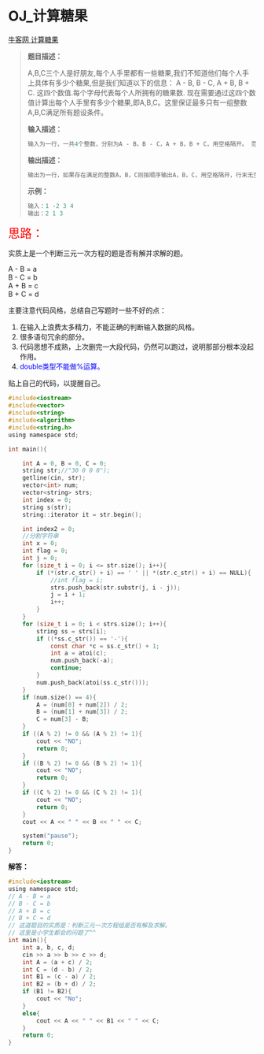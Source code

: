 # OJ_计算糖果

[牛客网  计算糖果](https://www.nowcoder.com/practice/02d8d42b197646a5bbd0a98785bb3a34?tpId=85&&tqId=29857&rp=1&ru=/activity/oj&qru=/ta/2017test/question-ranking)

>**题目描述：**
>
>A,B,C三个人是好朋友,每个人手里都有一些糖果,我们不知道他们每个人手上具体有多少个糖果,但是我们知道以下的信息：
>A - B, B - C, A + B, B + C. 这四个数值.每个字母代表每个人所拥有的糖果数.
>现在需要通过这四个数值计算出每个人手里有多少个糖果,即A,B,C。这里保证最多只有一组整数A,B,C满足所有题设条件。
>
>**输入描述：**
>
>```C
>输入为一行，一共4个整数，分别为A - B，B - C，A + B，B + C，用空格隔开。 范围均在-30到30之间(闭区间)。
>```
>
>**输出描述：**
>
>```C
>输出为一行，如果存在满足的整数A，B，C则按顺序输出A，B，C，用空格隔开，行末无空格。 如果不存在这样的整数A，B，C，则输出No
>```
>
>**示例：**
>
>```C
>输入：1 -2 3 4
>输出：2 1 3
>```

<font size = 5 color = red>思路：</font>

实质上是一个判断三元一次方程的题是否有解并求解的题。

A - B = a    
B - C = b    
A + B = c   
B + C = d    

主要注意代码风格，总结自己写题时一些不好的点：

1. 在输入上浪费太多精力，不能正确的判断输入数据的风格。
2. 很多语句冗余的部分。
3. 代码思想不成熟，上次删完一大段代码，仍然可以跑过，说明那部分根本没起作用。
4. <font color = blue>double类型不能做%运算。</font>

贴上自己的代码，以提醒自己。

~~~C
#include<iostream>
#include<vector>
#include<string>
#include<algorithm>
#include<string.h>
using namespace std;

int main(){

	int A = 0, B = 0, C = 0;
	string str;//"30 0 0 0");
	getline(cin, str);
	vector<int> num;
	vector<string> strs;
	int index = 0;
	string s(str);
	string::iterator it = str.begin();

	int index2 = 0;
	//分割字符串
	int x = 0;
	int flag = 0;
	int j = 0;
	for (size_t i = 0; i <= str.size(); i++){
		if (*(str.c_str() + i) == ' ' || *(str.c_str() + i) == NULL){
			//int flag = i;
			strs.push_back(str.substr(j, i - j));
			j = i + 1;
			i++;
		}
	}
	for (size_t i = 0; i < strs.size(); i++){
		string ss = strs[i];
		if ((*ss.c_str()) == '-'){
			const char *c = ss.c_str() + 1;
			int a = atoi(c);
			num.push_back(-a);
			continue;
		}
		num.push_back(atoi(ss.c_str()));
	}
	if (num.size() == 4){
		A = (num[0] + num[2]) / 2;
		B = (num[1] + num[3]) / 2;
		C = num[3] - B;
	}
	if ((A % 2) != 0 && (A % 2) != 1){
		cout << "NO";
		return 0;
	}
	if ((B % 2) != 0 && (B % 2) != 1){
		cout << "NO";
		return 0;
	}
	if ((C % 2) != 0 && (C % 2) != 1){
		cout << "NO";
		return 0;
	}
	cout << A << " " << B << " " << C;

	system("pause");
	return 0;
}
~~~

**解答：**

~~~C
#include<iostream>
using namespace std;
// A - B = a
// B - C = b
// A + B = c
// B + C = d
// 这道题目的实质是：判断三元一次方程组是否有解及求解。
// 这里是小学生都会的问题了^^
int main(){
	int a, b, c, d;
	cin >> a >> b >> c >> d;
	int A = (a + c) / 2;
	int C = (d - b) / 2;
	int B1 = (c - a) / 2;
	int B2 = (b + d) / 2;
	if (B1 != B2){
		cout << "No";
	}
	else{
		cout << A << " " << B1 << " " << C;
	}
	return 0;
}
~~~




